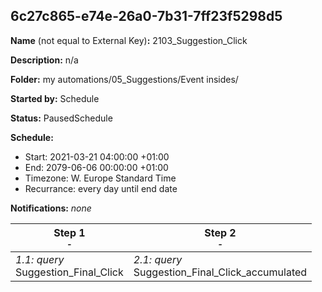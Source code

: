 ## 6c27c865-e74e-26a0-7b31-7ff23f5298d5

**Name** (not equal to External Key)**:** 2103_Suggestion_Click

**Description:** n/a

**Folder:** my automations/05_Suggestions/Event insides/

**Started by:** Schedule

**Status:** PausedSchedule

**Schedule:**

* Start: 2021-03-21 04:00:00 +01:00
* End: 2079-06-06 00:00:00 +01:00
* Timezone: W. Europe Standard Time
* Recurrance: every day until end date

**Notifications:** _none_


| Step 1<br>_<small>-</small>_ | Step 2<br>_<small>-</small>_ |
| --- | --- |
| _1.1: query_<br>Suggestion_Final_Click | _2.1: query_<br>Suggestion_Final_Click_accumulated |
